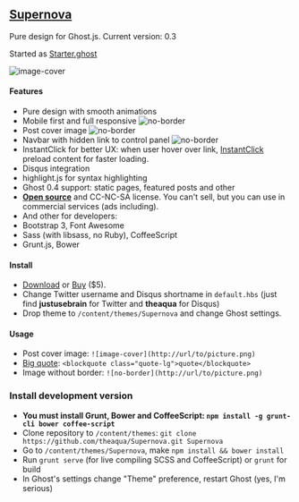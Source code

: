 ## [Supernova](http://theaqua.im/supernova)
Pure design for Ghost.js.
Current version: 0.3

Started as [Starter.ghost](https://github.com/theaqua/Starter.ghost)

![image-cover](http://theaqua.im/content/images/2014/Jan/supernova_wallpaper_1.jpg)

#### Features
- Pure design with smooth animations
- Mobile first and full responsive
![no-border](http://theaqua.im/content/images/2014/Mar/Eugene_Rodionov_2014_03_10_17_03_19_2014_03_10_17_04_09.jpg)
- Post cover image
![no-border](http://theaqua.im/content/images/2014/Mar/Supernova_2014_03_10_16_58_34_2014_03_10_16_59_29.jpg)
- Navbar with hidden link to control panel
![no-border](http://theaqua.im/content/images/2014/Mar/Supernova_2014_03_10_16_57_12_2014_03_10_16_57_39.jpg)
- InstantClick for better UX: when user hover over link, [InstantClick](http://instantclick.io) preload content for faster loading.
- Disqus integration
- highlight.js for syntax highlighting 
- Ghost 0.4 support: static pages, featured posts and other
- **[Open source](https://github.com/theaqua/Supernova)** and CC-NC-SA license. You can't sell, but you can use in commercial services (ads including).
- And other for developers:
 - Bootstrap 3, Font Awesome
 - Sass (with libsass, no Ruby), CoffeeScript
 - Grunt.js, Bower

#### Install
- [Download](https://github.com/theaqua/Supernova/releases/download/0.3/Supernova.0.3.zip) or [Buy](https://gum.co/supernova) ($5).
- Change Twitter username and Disqus shortname in `default.hbs` (just find **justusebrain** for Twitter and **theaqua** for Disqus)
- Drop theme to `/content/themes/Supernova` and change Ghost settings.

#### Usage
- Post cover image: `![image-cover](http://url/to/picture.png)`
- [Big quote](http://theaqua.im/supernova/#blockquotes): `<blockquote class="quote-lg">quote</blockquote>`
- Image without border: `![no-border](http://url/to/picture.png)`

### Install development version
- **You must install Grunt, Bower and CoffeeScript: `npm install -g grunt-cli bower coffee-script`**
- Clone repository to `/content/themes`: `git clone https://github.com/theaqua/Supernova.git Supernova`
- Go to `/content/themes/Supernova`, make `npm install && bower install`
- Run `grunt serve` (for live compiling SCSS and CoffeeScript) or `grunt` for build
- In Ghost's settings change "Theme" preference, restart Ghost (yes, I'm serious)